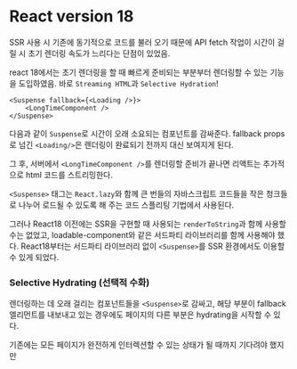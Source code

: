 # React version 18

SSR 사용 시 기존에 동기적으로 코드를 불러 오기 때문에 API fetch 작업이 시간이 걸릴 시 초기 렌더링 속도가 느리다는 단점이 있었음.

react 18에서는 초기 렌더링을 할 때 빠르게 준비되는 부분부터 렌더링할 수 있는 기능을 도입하였음. 바로 `Streaming HTML`과 `Selective Hydration`!

```
<Suspense fallback={<Loading />}>
    <LongTimeComponent />
</Suspense>
```

다음과 같이 `Suspense`로 시간이 오래 소요되는 컴포넌트를 감싸준다. fallback props로 넘긴 `<Loading/>`은 렌더링이 완료되기 전까지 대신 보여지게 된다.

그 후, 서버에서 `<LongTimeComponent />`를 렌더링할 준비가 끝나면 리액트는 추가적으로 html 코드를 스트리밍한다.

`<Suspense>` 태그는 `React.lazy`와 함께 큰 번들의 자바스크립트 코드들을 작은 청크들로 나누어 로드될 수 있도록 해 주는 코드 스플리팅 기법에서 사용된다.

그러나 React18 이전에는 SSR을 구현할 때 사용되는 `renderToString`과 함께 사용할 수는 없었고, loadable-component와 같은 서드파티 라이브러리를 함께 사용해야 했다. React18부터는 서드파티 라이브러리 없이 `<Suspense>`를 SSR 환경에서도 이용할 수 있게 되었다.

### Selective Hydrating (선택적 수화)

렌더링하는 데 오래 걸리는 컴포넌트들을 `<Suspense>`로 감싸고, 해당 부분이 fallback 엘리먼트를 내보내고 있는 경우에도 페이지의 다른 부분은 hydrating을 시작할 수 있다.

기존에는 모든 페이지가 완전하게 인터렉션할 수 있는 상태가 될 때까지 기다려야 했지만
